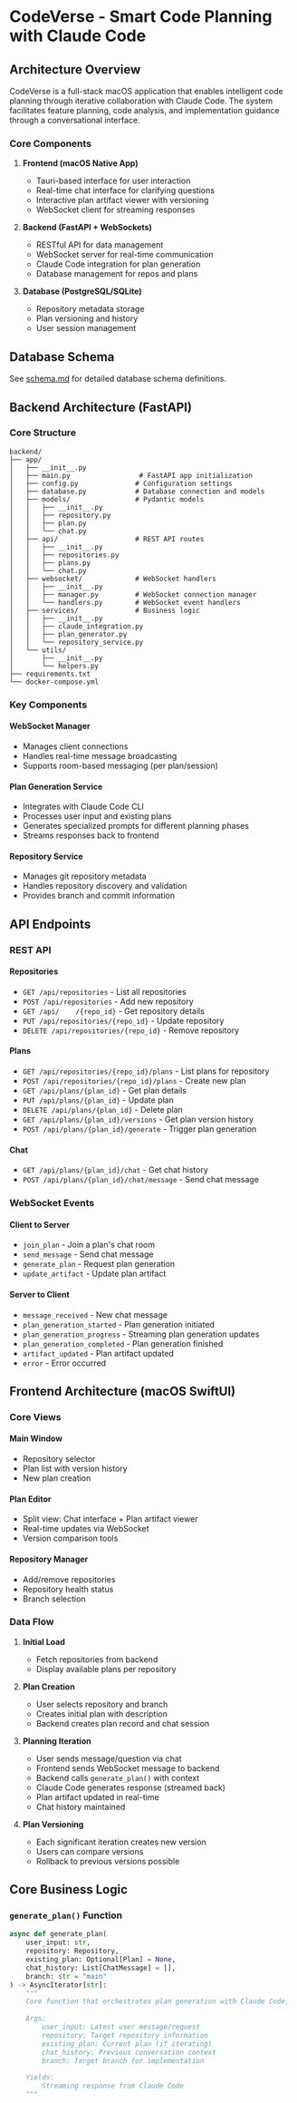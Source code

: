 # CodeVerse - Smart Code Planning with Claude Code

## Architecture Overview

CodeVerse is a full-stack macOS application that enables intelligent code planning through iterative collaboration with Claude Code. The system facilitates feature planning, code analysis, and implementation guidance through a conversational interface.

### Core Components

1. **Frontend (macOS Native App)**
   - Tauri-based interface for user interaction
   - Real-time chat interface for clarifying questions
   - Interactive plan artifact viewer with versioning
   - WebSocket client for streaming responses

2. **Backend (FastAPI + WebSockets)**
   - RESTful API for data management
   - WebSocket server for real-time communication
   - Claude Code integration for plan generation
   - Database management for repos and plans

3. **Database (PostgreSQL/SQLite)**
   - Repository metadata storage
   - Plan versioning and history
   - User session management

## Database Schema

See [schema.md](schema.md) for detailed database schema definitions.

## Backend Architecture (FastAPI)

### Core Structure

```
backend/
├── app/
│   ├── __init__.py
│   ├── main.py                 # FastAPI app initialization
│   ├── config.py              # Configuration settings
│   ├── database.py            # Database connection and models
│   ├── models/                # Pydantic models
│   │   ├── __init__.py
│   │   ├── repository.py
│   │   ├── plan.py
│   │   └── chat.py
│   ├── api/                   # REST API routes
│   │   ├── __init__.py
│   │   ├── repositories.py
│   │   ├── plans.py
│   │   └── chat.py
│   ├── websocket/             # WebSocket handlers
│   │   ├── __init__.py
│   │   ├── manager.py         # WebSocket connection manager
│   │   └── handlers.py        # WebSocket event handlers
│   ├── services/              # Business logic
│   │   ├── __init__.py
│   │   ├── claude_integration.py
│   │   ├── plan_generator.py
│   │   └── repository_service.py
│   └── utils/
│       ├── __init__.py
│       └── helpers.py
├── requirements.txt
└── docker-compose.yml
```

### Key Components

#### WebSocket Manager
- Manages client connections
- Handles real-time message broadcasting
- Supports room-based messaging (per plan/session)

#### Plan Generation Service
- Integrates with Claude Code CLI
- Processes user input and existing plans
- Generates specialized prompts for different planning phases
- Streams responses back to frontend

#### Repository Service
- Manages git repository metadata
- Handles repository discovery and validation
- Provides branch and commit information

## API Endpoints

### REST API

#### Repositories
- `GET /api/repositories` - List all repositories
- `POST /api/repositories` - Add new repository
- `GET /api/    /{repo_id}` - Get repository details
- `PUT /api/repositories/{repo_id}` - Update repository
- `DELETE /api/repositories/{repo_id}` - Remove repository

#### Plans
- `GET /api/repositories/{repo_id}/plans` - List plans for repository
- `POST /api/repositories/{repo_id}/plans` - Create new plan
- `GET /api/plans/{plan_id}` - Get plan details
- `PUT /api/plans/{plan_id}` - Update plan
- `DELETE /api/plans/{plan_id}` - Delete plan
- `GET /api/plans/{plan_id}/versions` - Get plan version history
- `POST /api/plans/{plan_id}/generate` - Trigger plan generation

#### Chat
- `GET /api/plans/{plan_id}/chat` - Get chat history
- `POST /api/plans/{plan_id}/chat/message` - Send chat message

### WebSocket Events

#### Client to Server
- `join_plan` - Join a plan's chat room
- `send_message` - Send chat message
- `generate_plan` - Request plan generation
- `update_artifact` - Update plan artifact

#### Server to Client
- `message_received` - New chat message
- `plan_generation_started` - Plan generation initiated
- `plan_generation_progress` - Streaming plan generation updates
- `plan_generation_completed` - Plan generation finished
- `artifact_updated` - Plan artifact updated
- `error` - Error occurred

## Frontend Architecture (macOS SwiftUI)

### Core Views

#### Main Window
- Repository selector
- Plan list with version history
- New plan creation

#### Plan Editor
- Split view: Chat interface + Plan artifact viewer
- Real-time updates via WebSocket
- Version comparison tools

#### Repository Manager
- Add/remove repositories
- Repository health status
- Branch selection

### Data Flow

1. **Initial Load**
   - Fetch repositories from backend
   - Display available plans per repository

2. **Plan Creation**
   - User selects repository and branch
   - Creates initial plan with description
   - Backend creates plan record and chat session

3. **Planning Iteration**
   - User sends message/question via chat
   - Frontend sends WebSocket message to backend
   - Backend calls `generate_plan()` with context
   - Claude Code generates response (streamed back)
   - Plan artifact updated in real-time
   - Chat history maintained

4. **Plan Versioning**
   - Each significant iteration creates new version
   - Users can compare versions
   - Rollback to previous versions possible

## Core Business Logic

### `generate_plan()` Function

```python
async def generate_plan(
    user_input: str,
    repository: Repository,
    existing_plan: Optional[Plan] = None,
    chat_history: List[ChatMessage] = [],
    branch: str = "main"
) -> AsyncIterator[str]:
    """
    Core function that orchestrates plan generation with Claude Code.
    
    Args:
        user_input: Latest user message/request
        repository: Target repository information
        existing_plan: Current plan (if iterating)
        chat_history: Previous conversation context
        branch: Target branch for implementation
    
    Yields:
        Streaming response from Claude Code
    """
```
